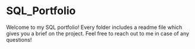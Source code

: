 # SQL_Portfolio

Welcome to my SQL portfolio! Every folder includes a readme file which gives you a brief on the project. Feel free to reach out to me in case of any questions! 
